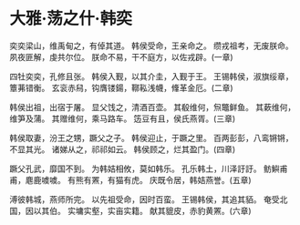 # 大雅·荡之什·韩奕

奕奕梁山，维禹甸之，有倬其道。
韩侯受命，王亲命之。
缵戎祖考，无废朕命。
夙夜匪解，虔共尔位。
朕命不易，干不庭方，以佐戎辟。(一章)

四牡奕奕，孔修且张。
韩侯入觐，以其介圭，入觐于王。
王锡韩侯，淑旗绥章，簟茀错衡。
玄衮赤舄，钩膺镂鍚，鞹鞃浅幭，鞗革金厄。(二章)

韩侯出祖，出宿于屠。
显父饯之，清酒百壶。
其殽维何，炰鼈鲜鱼。
其蔌维何，维笋及蒲。
其赠维何，乘马路车。
笾豆有且，侯氏燕胥。(三章)

韩侯取妻，汾王之甥，蹶父之子。
韩侯迎止，于蹶之里。
百两彭彭，八鸾锵锵，不显其光。
诸娣从之，祁祁如云。
韩侯顾之，烂其盈门。(四章)

蹶父孔武，靡国不到。
为韩姞相攸，莫如韩乐。
孔乐韩土，川泽訏訏。
鲂鱮甫甫，麀鹿噳噳。
有熊有罴，有猫有虎。
庆既令居，韩姞燕誉。(五章)

溥彼韩城，燕师所完。
以先祖受命，因时百蛮。
王锡韩侯，其追其貊。
奄受北国，因以其伯。
实墉实壑，实亩实籍。
献其貔皮，赤豹黄罴。(六章)

